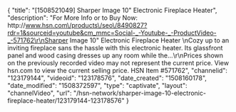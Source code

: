 {
    "title": "[1508521049] Sharper Image 10\" Electronic Fireplace Heater",
    "description": "For More Info or to Buy Now: http:\/\/www.hsn.com\/products\/seo\/8490827?rdr=1&sourceid=youtube&cm_mmc=Social-_-Youtube-_-ProductVideo-_-571762\r\nSharper Image 10\" Electronic Fireplace Heater  \nCozy up to an inviting fireplace  sans the hassle  with this electronic heater. Its glassfront panel and wood casing dresses up any room while the...\r\nPrices shown on the previously recorded video may not represent the current price.  View hsn.com to view the current selling price. HSN Item #571762",
    "channelid": "123179144",
    "videoid": "123178576",
    "date_created": "1508160178",
    "date_modified": "1508372597",
    "type": "captivate",
    "layout": "channelVideo",
    "url": "\/hsn-network\/sharper-image-10-electronic-fireplace-heater\/123179144-123178576"
}